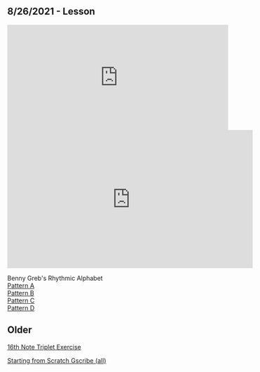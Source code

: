 ## 8/26/2021 - Lesson

<iframe width="100%" height="240" src="https://www.mikeslessons.com/index.php/groove/GrooveEmbed.html?Mode=view&TimeSig=4/4&Div=12&Title=Double%20Paradiddle&Tempo=80&Measures=1&H=|------------|&S=|OOOOOOOOOOOO|&K=|------------|&Stickings=|RLRLRRLRLRLL|" frameborder="0" ></iframe>	

<iframe width="560" height="315" src="https://www.youtube.com/embed/Onv9nhPIBp0" frameborder="0" allowfullscreen> </iframe>
	

Benny Greb's Rhythmic Alphabet\
[Pattern A](https://www.mikeslessons.com/index.php/gscribe?Mode=view&TimeSig=4/4&Div=16&Title=Pattern%20A&Tempo=80&Measures=1&H=|x-x-x-x-x-x-x-x-|&S=|----O-------O---|&K=|o---o---o---o---|)\
[Pattern B](https://www.mikeslessons.com/index.php/gscribe?Mode=view&TimeSig=4/4&Div=16&Title=Pattern%20B&Tempo=80&Measures=1&H=|x-x-x-x-x-x-x-x-|&S=|----O-------O---|&K=|-o---o---o---o--|)\
[Pattern C](https://www.mikeslessons.com/index.php/gscribe?Mode=view&TimeSig=4/4&Div=16&Title=Pattern%20C&Tempo=80&Measures=1&H=|x-x-x-x-x-x-x-x-|&S=|----O-------O---|&K=|--o---o---o---o-|)\
[Pattern D](https://www.mikeslessons.com/index.php/gscribe?Mode=view&TimeSig=4/4&Div=16&Title=Pattern%20D&Tempo=80&Measures=1&H=|x-x-x-x-x-x-x-x-|&S=|----O-------O---|&K=|---o---o---o---o|)

## Older

[16th Note Triplet Exercise](https://www.mikeslessons.com/gscribe?Mode=view&TimeSig=4/4&Div=24&Title=16th%20note%20triplet%20exercise%20&Tempo=80&Measures=2&H=|------------------------|------------------------|&S=|O-----O-----O-----O-----|OooOooOooOooOooOooOooOoo|&K=|------------------------|------------------------|)

[Starting from Scratch Gscribe (all)](https://www.mikeslessons.com/course/summary/starting-from-scratch)
